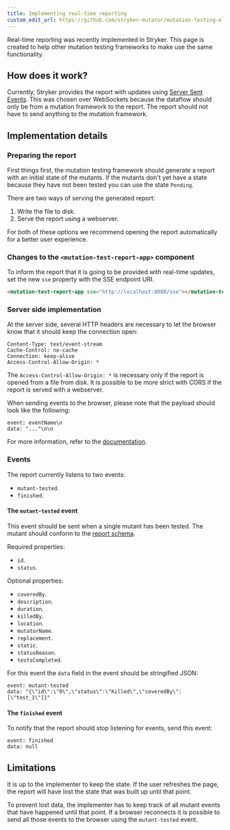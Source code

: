 ```yaml
---
title: Implementing real-time reporting
custom_edit_url: https://github.com/stryker-mutator/mutation-testing-elements/edit/master/docs/implementing-real-time-reporting.md
---
```


Real-time reporting was recently implemented in Stryker. This page is created to help other mutation testing frameworks to make use the same functionality.

## How does it work?

Currently, Stryker provides the report with updates using [Server Sent Events](https://developer.mozilla.org/en-US/docs/Web/API/Server-sent_events). This was chosen over WebSockets because the dataflow should only be from a mutation framework to the report. The report should not have to send anything to the mutation framework.

## Implementation details

### Preparing the report

First things first, the mutation testing framework should generate a report with an initial state of the mutants. If the mutants don't yet have a state because they have not been tested you can use the state `Pending`.

There are two ways of serving the generated report:

1. Write the file to disk.
2. Serve the report using a webserver.

For both of these options we recommend opening the report automatically for a better user experience.


### Changes to the `<mutation-test-report-app>` component

To inform the report that it is going to be provided with real-time updates, set the new `sse` property with the SSE endpoint URI.

```html
<mutation-test-report-app sse="http://localhost:8080/sse"></mutation-test-report-app>
```

### Server side implementation

At the server side, several HTTP headers are necessary to let the browser know that it should keep the connection open:

```http
Content-Type: text/event-stream
Cache-Control: no-cache
Connection: keep-alive
Access-Control-Allow-Origin: *
```

The `Access-Control-Allow-Origin: *` is necessary only if the report is opened from a file from disk. It is possible to be more strict with CORS if the report is served with a webserver.

When sending events to the browser, please note that the payload should look like the following:

```
event: eventName\n
data: "..."\n\n
```

For more information, refer to the [documentation](https://developer.mozilla.org/en-US/docs/Web/API/Server-sent_events/Using_server-sent_events#event_stream_format).

### Events

The report currently listens to two events:

- `mutant-tested`.
- `finished`.

#### The `mutant-tested` event

This event should be sent when a single mutant has been tested. The mutant should conform to the [report schema](https://github.com/stryker-mutator/mutation-testing-elements/blob/master/packages/report-schema/src/mutation-testing-report-schema.json).

Required properties:

- `id`.
- `status`.

Optional properties:

- `coveredBy`.
- `description`.
- `duration`.
- `killedBy`.
- `location`.
- `mutatorName`.
- `replacement`.
- `static`.
- `statusReason`.
- `testsCompleted`.

For this event the `data` field in the event should be stringified JSON:

```http
event: mutant-tested
data: "{\"id\":\"0\",\"status\":\"Killed\",\"coveredBy\":[\"test_1\"]}"
```

#### The `finished` event

To notify that the report should stop listening for events, send this event:

```http
event: finished
data: null
```

## Limitations

It is up to the implementer to keep the state. If the user refreshes the page, the report will have lost the state that was built up until that point.

To prevent lost data, the implementer has to keep track of all mutant events that have happened until that point. If a browser reconnects it is possible to send all those events to the browser using the `mutant-tested` event.
